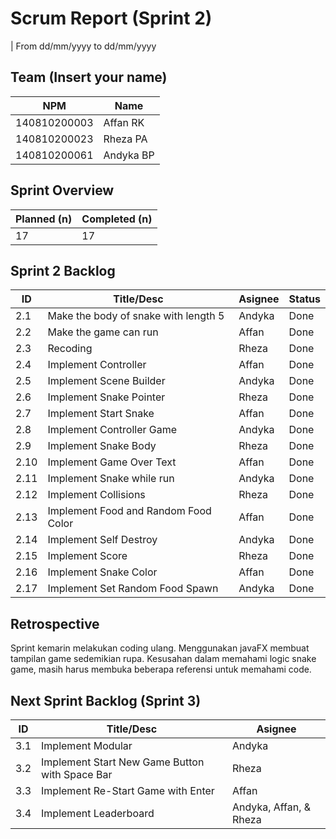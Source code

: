 # Scrum Report (Sprint 2)

| From dd/mm/yyyy to dd/mm/yyyy

## Team (Insert your name)

| NPM          | Name      |
| ------------ | --------- |
| 140810200003 | Affan RK  |
| 140810200023 | Rheza PA  |
| 140810200061 | Andyka BP |

## Sprint Overview

| Planned (n) | Completed (n) |
| ----------- | ------------- |
| 17          | 17            |

## Sprint 2 Backlog

| ID   | Title/Desc                           | Asignee | Status |
| ---- | ------------------------------------ | ------- | ------ |
| 2.1  | Make the body of snake with length 5 | Andyka  | Done   |
| 2.2  | Make the game can run                | Affan   | Done   |
| 2.3  | Recoding                             | Rheza   | Done   |
| 2.4  | Implement Controller                 | Affan   | Done   |
| 2.5  | Implement Scene Builder              | Andyka  | Done   |
| 2.6  | Implement Snake Pointer              | Rheza   | Done   |
| 2.7  | Implement Start Snake                | Affan   | Done   |
| 2.8  | Implement Controller Game            | Andyka  | Done   |
| 2.9  | Implement Snake Body                 | Rheza   | Done   |
| 2.10 | Implement Game Over Text             | Affan   | Done   |
| 2.11 | Implement Snake while run            | Andyka  | Done   |
| 2.12 | Implement Collisions                 | Rheza   | Done   |
| 2.13 | Implement Food and Random Food Color | Affan   | Done   |
| 2.14 | Implement Self Destroy               | Andyka  | Done   |
| 2.15 | Implement Score                      | Rheza   | Done   |
| 2.16 | Implement Snake Color                | Affan   | Done   |
| 2.17 | Implement Set Random Food Spawn      | Andyka  | Done   |

## Retrospective

Sprint kemarin melakukan coding ulang. Menggunakan javaFX membuat tampilan game sedemikian rupa. Kesusahan dalam memahami logic snake game, masih harus membuka beberapa referensi untuk memahami code.

## Next Sprint Backlog (Sprint 3)

| ID  | Title/Desc                                     | Asignee                |
| --- | ---------------------------------------------- | ---------------------- |
| 3.1 | Implement Modular                              | Andyka                 |
| 3.2 | Implement Start New Game Button with Space Bar | Rheza                  |
| 3.3 | Implement Re-Start Game with Enter             | Affan                  |
| 3.4 | Implement Leaderboard                          | Andyka, Affan, & Rheza |
